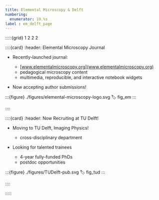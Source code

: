 ```yaml
---
title: Elemental Microscopy & Delft
numbering:
  enumerator: 19.%s
label : em_delft_page
---
```


:::::{grid} 1 2 2 2

::::{card}
:header: Elemental Microscopy Journal

- Recently-launched journal:
  - [www.elementalmicroscopy.org](www.elementalmicroscopy.org)
  - pedagogical microscopy content
  - multimedia, reproducible, and interactive notebook widgets

- Now accepting author submissions!

:::{figure} ./figures/elemental-microscopy-logo.svg
:label: fig_em
:::

::::

::::{card}
:header: Now Recruiting at TU Delft!

- Moving to TU Delft, Imaging Physics!
  - cross-disciplinary department

- Looking for talented trainees
  - 4-year fully-funded PhDs
  - postdoc opportunities

:::{figure} ./figures/TUDelft-pub.svg
:label: fig_tud
:::

::::

:::::
